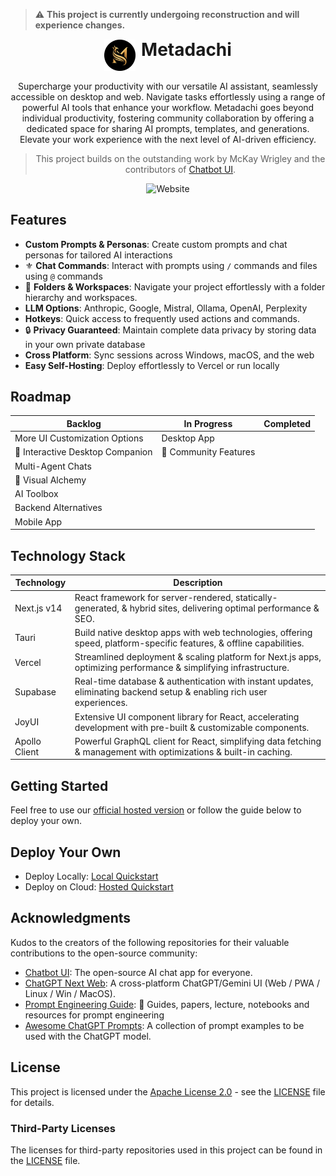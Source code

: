> ⚠️ **This project is currently undergoing reconstruction and will experience changes.** 

<div align="center">
<div style="text-align: center;">
  <img src="public/docs/images/icon-circle.png" alt="Metadachi Icon" style="display: inline-block; vertical-align: middle; width: 50px; height: auto; margin-right: 5px;" />
  <h1 style="display: inline-block; vertical-align: middle; margin-top: 0;">Metadachi</h1>
</div>

[//]: # ([![Web][Web-image]][web-url])
[//]: # ([![Windows][Windows-image]][download-url])
[//]: # ([![MacOS][MacOS-image]][download-url])

[web-url]: https://app.metadachi.com
[download-url]: https://github.com/Phanturne/metadachi/releases
[Web-image]: https://img.shields.io/badge/Web-PWA-orange?logo=microsoftedge
[Windows-image]: https://img.shields.io/badge/-Windows-blue?logo=windows
[MacOS-image]: https://img.shields.io/badge/-MacOS-black?logo=apple
[Linux-image]: https://img.shields.io/badge/-Linux-333?logo=ubuntu
Supercharge your productivity with our versatile AI assistant, seamlessly accessible on desktop and web. Navigate tasks effortlessly using a range of powerful AI tools that enhance your workflow. Metadachi goes beyond individual productivity, fostering community collaboration by offering a dedicated space for sharing AI prompts, templates, and generations. Elevate your work experience with the next level of AI-driven efficiency.

> This project builds on the outstanding work by McKay Wrigley and the contributors of [Chatbot UI](https://github.com/mckaywrigley/chatbot-ui).

![Website](public/docs/images/screenshot-website.png)

</div>

## Features
- **Custom Prompts & Personas**: Create custom prompts and chat personas for tailored AI interactions
- ⚜️ **Chat Commands**: Interact with prompts using `/` commands and files using `@` commands
- 📁 **Folders & Workspaces**: Navigate your project effortlessly with a folder hierarchy and workspaces.
- **LLM Options**: Anthropic, Google, Mistral, Ollama, OpenAI, Perplexity
- **Hotkeys**: Quick access to frequently used actions and commands.
- 🔒 **Privacy Guaranteed**: Maintain complete data privacy by storing data in your own private database
- **Cross Platform**: Sync sessions across Windows, macOS, and the web
- **Easy Self-Hosting**: Deploy effortlessly to Vercel or run locally

## Roadmap
| Backlog                          | In Progress           | Completed |
|----------------------------------|-----------------------|-----------|
| More UI Customization Options    | Desktop App           | |
| 🐶 Interactive Desktop Companion | 🤝 Community Features | |
| Multi-Agent Chats                |                       | |
| 🎨 Visual Alchemy                |                       | |
| AI Toolbox                       |                       | |
| Backend Alternatives             |                       | |
| Mobile App                       |                       | |

## Technology Stack
| Technology     | Description                                                                                                 |
|----------------|-------------------------------------------------------------------------------------------------------------|
| Next.js v14    | React framework for server-rendered, statically-generated, & hybrid sites, delivering optimal performance & SEO. |
| Tauri          | Build native desktop apps with web technologies, offering speed, platform-specific features, & offline capabilities. |
| Vercel         | Streamlined deployment & scaling platform for Next.js apps, optimizing performance & simplifying infrastructure. |
| Supabase       | Real-time database & authentication with instant updates, eliminating backend setup & enabling rich user experiences. |
| JoyUI          | Extensive UI component library for React, accelerating development with pre-built & customizable components. |
| Apollo Client  | Powerful GraphQL client for React, simplifying data fetching & management with optimizations & built-in caching. |


## Getting Started
Feel free to use our [official hosted version](https://metadachi.com) or follow the guide below to deploy your own.

## Deploy Your Own
* Deploy Locally: [Local Quickstart](public/docs/local-quickstart.md)
* Deploy on Cloud: [Hosted Quickstart](public/docs/hosted-quickstart.md)

## Acknowledgments
Kudos to the creators of the following repositories for their valuable contributions to the open-source community:
- [Chatbot UI](https://github.com/mckaywrigley/chatbot-ui): The open-source AI chat app for everyone.
- [ChatGPT Next Web](https://github.com/Yidadaa/ChatGPT-Next-Web): A cross-platform ChatGPT/Gemini UI (Web / PWA / Linux / Win / MacOS).
- [Prompt Engineering Guide](https://github.com/dair-ai/Prompt-Engineering-Guide): 🐙 Guides, papers, lecture, notebooks and resources for prompt engineering
- [Awesome ChatGPT Prompts](https://github.com/f/awesome-chatgpt-prompts): A collection of prompt examples to be used with the ChatGPT model.

## License
This project is licensed under the [Apache License 2.0](LICENSE) - see the [LICENSE](LICENSE) file for details.

### Third-Party Licenses
The licenses for third-party repositories used in this project can be found in the [LICENSE](LICENSE) file.